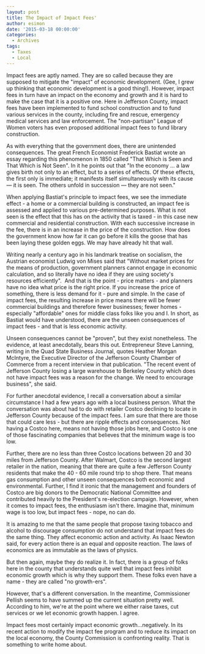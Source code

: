 ```yaml
---
layout: post
title: The Impact of Impact Fees'
author: esimon
date: '2015-03-18 00:00:00'
categories:
  - Archives
tags:
  - Taxes
  - Local
---
```

Impact fees are aptly named. They are so called because they are supposed to mitigate the "impact" of economic development. (Gee, I grew up thinking that economic development is a good thing!). However, impact fees in turn have an impact on the economy and growth and it is hard to make the case that it is a positive one. Here in Jefferson County, impact fees have been implemented to fund school construction and to fund various services in the county, including fire and rescue, emergency medical services and law enforcement. The "non-partisan" League of Women voters has even proposed additional impact fees to fund library construction. 

As with everything that the government does, there are unintended consequences. The great French Economist Frederick Bastiat wrote an essay regarding this phenomenon in 1850 called "That Which is Seen and That Which is Not Seen". In it he points out that "In the economy … a law gives birth not only to an effect, but to a series of effects. Of these effects, the first only is immediate; it manifests itself simultaneously with its cause — it is seen. The others unfold in succession — they are not seen."

When applying Bastiat's principle to impact fees, we see the immediate effect - a home or a commercial building is constructed, an impact fee is assessed and applied to various pre-determined purposes. What is not seen is the effect that this has on the activity that is taxed - in this case new commercial and residential construction. With each successive increase in the fee, there is in an increase in the price of the construction. How does the government know how far it can go before it kills the goose that has been laying these golden eggs. We may have already hit that wall. 

Writing nearly a century ago in his landmark treatise on socialism, the Austrian economist Ludwig von Mises said that "Without market prices for the means of production, government planners cannot engage in economic calculation, and so literally have no idea if they are using society's resources efficiently".  And that is the point - price matters - and planners have no idea what price is the right price. If you increase the price of something, there is less demand for it - pure and simple. In the case of impact fees, the resulting increase in price means there will be fewer commercial buildings and therefore fewer businesses; fewer homes - especially "affordable" ones for middle class folks like you and I. In short, as Bastiat would have understood, there are the unseen consequences of impact fees - and that is less economic activity. 

Unseen consequences cannot be "proven", but they exist nonetheless. The evidence, at least anecdotally, bears this out. Entrepreneur Steve Lanning, writing in the Quad State Business Journal, quotes Heather Morgan McIntyre, the Executive Director of the Jefferson County Chamber of Commerce from a recent interview in that publication. "The recent event of Jefferson County losing a large warehouse to Berkeley County which does not have impact fees was a reason for the change. We need to encourage business", she said. 

For further anecdotal evidence, I recall a conversation about a similar circumstance I had a few years ago with a local business person. What the conversation was about had to do with retailer Costco declining to locate in Jefferson County because of the impact fees. I am sure that there are those that could care less - but there are ripple effects and consequences. Not having a Costco here, means not having those jobs here, and Costco is one of those fascinating companies that believes that the minimum wage is too low. 

Further, there are no less than three Costco locations between 20 and 30 miles from Jefferson County. After Walmart, Costco is the second largest retailer in the nation, meaning that there are quite a few Jefferson County residents that make the 40 - 60 mile round trip to shop there. That means gas consumption and other unseen consequences both economic and environmental. Further, I find it ironic that the management and founders of Costco are big donors to the Democratic National Committee and contributed heavily to the President's re-election campaign. However, when it comes to impact fees, the enthusiasm isn't there. Imagine that, minimum wage is too low, but impact fees - nope, no can do. 

It is amazing to me that the same people that propose taxing tobacco and alcohol to discourage consumption do not understand that impact fees do the same thing. They affect economic action and activity. As Isaac Newton said, for every action there is an equal and opposite reaction. The laws of economics are as immutable as the laws of physics. 

But then again, maybe they do realize it. In fact, there is a group of folks here in the county that understands quite well that impact fees inhibit economic growth which is why they support them. These folks even have a name - they are called "no growth-ers". 

However, that's a different conversation. In the meantime, Commissioner Pellish seems to have summed up the current situation pretty well. According to him, we're at the point where we either raise taxes, cut services or we let economic growth happen. I agree. 

Impact fees most certainly impact economic growth…negatively. In its recent action to modify the impact fee program and to reduce its impact on the local economy, the County Commission is confronting reality. That is something to write home about. 

